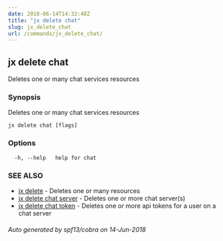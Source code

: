 ```yaml
---
date: 2018-06-14T14:32:48Z
title: "jx delete chat"
slug: jx_delete_chat
url: /commands/jx_delete_chat/
---
```

## jx delete chat

Deletes one or many chat services resources

### Synopsis

Deletes one or many chat services resources

```
jx delete chat [flags]
```

### Options

```
  -h, --help   help for chat
```

### SEE ALSO

* [jx delete](/commands/jx_delete/)	 - Deletes one or many resources
* [jx delete chat server](/commands/jx_delete_chat_server/)	 - Deletes one or more chat server(s)
* [jx delete chat token](/commands/jx_delete_chat_token/)	 - Deletes one or more api tokens for a user on a chat server

###### Auto generated by spf13/cobra on 14-Jun-2018
